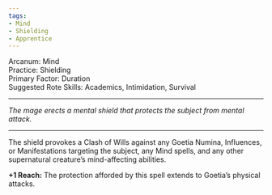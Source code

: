 ```yaml
---
tags:
- Mind
- Shielding
- Apprentice
---
```


Arcanum: Mind\
Practice: Shielding\
Primary Factor: Duration\
Suggested Rote Skills: Academics, Intimidation, Survival

---

_The mage erects a mental shield that protects the subject from mental attack._

---

The shield provokes a Clash of Wills against any Goetia Numina, Influences, or Manifestations targeting the subject, any Mind spells, and any other supernatural creature’s mind-affecting abilities.

**+1 Reach:** The protection afforded by this spell extends to Goetia’s physical attacks.